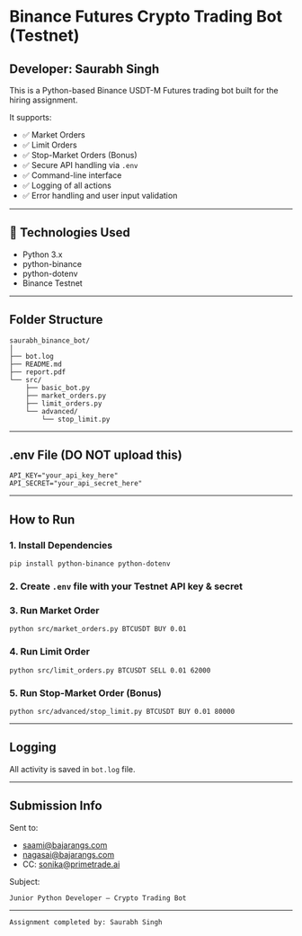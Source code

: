 # Binance Futures Crypto Trading Bot (Testnet)

##  Developer: Saurabh Singh

This is a Python-based Binance USDT-M Futures trading bot built for the hiring assignment.

It supports:

- ✅ Market Orders
- ✅ Limit Orders
- ✅ Stop-Market Orders (Bonus)
- ✅ Secure API handling via `.env`
- ✅ Command-line interface
- ✅ Logging of all actions
- ✅ Error handling and user input validation

---

## 🔧 Technologies Used

- Python 3.x
- python-binance
- python-dotenv
- Binance Testnet

---

##  Folder Structure

```
saurabh_binance_bot/
│
├── bot.log
├── README.md
├── report.pdf
└── src/
    ├── basic_bot.py
    ├── market_orders.py
    ├── limit_orders.py
    └── advanced/
        └── stop_limit.py
```

---

##  .env File (DO NOT upload this)

```
API_KEY="your_api_key_here"
API_SECRET="your_api_secret_here"
```

---

##  How to Run

### 1. Install Dependencies

```
pip install python-binance python-dotenv
```

### 2. Create `.env` file with your Testnet API key & secret

### 3. Run Market Order

```
python src/market_orders.py BTCUSDT BUY 0.01
```

### 4. Run Limit Order

```
python src/limit_orders.py BTCUSDT SELL 0.01 62000
```

### 5. Run Stop-Market Order (Bonus)

```
python src/advanced/stop_limit.py BTCUSDT BUY 0.01 80000
```

---

##  Logging

All activity is saved in `bot.log` file.

---

##  Submission Info

Sent to:
- saami@bajarangs.com
- nagasai@bajarangs.com
- CC: sonika@primetrade.ai

Subject:

```
Junior Python Developer – Crypto Trading Bot
```

---

```
Assignment completed by: Saurabh Singh
```
